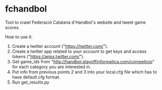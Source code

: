 fchandbol
=========

Tool to crawl Federació Catalana d'Handbol's website and tweet game scores.

How to use it:

1. Create a twitter account ("https://twitter.com/").
2. Create a twitter app related to your account to get keys and access tokens ("https://apps.twitter.com/").
3. Get game_ids from "http://handbol.playoffinformatica.com/competicio" for each category you are interested in.
4. Put info from previous points 2 and 3 into your local.cfg file which has to have default.cfg format.
5. Run get_results.py
